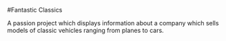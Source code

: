 #Fantastic Classics

A passion project which displays information about 
a company which sells models of classic vehicles ranging
from planes to cars. 
